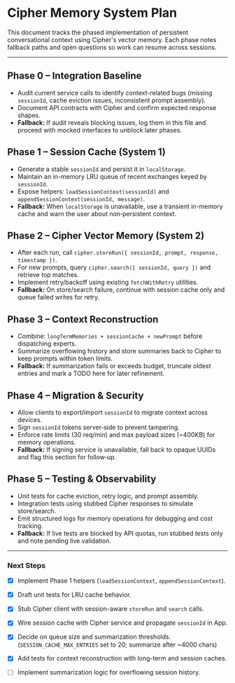 # Cipher Memory System Plan

This document tracks the phased implementation of persistent conversational context using Cipher's vector memory. Each phase notes fallback paths and open questions so work can resume across sessions.

---

## Phase 0 – Integration Baseline
- Audit current service calls to identify context-related bugs (missing `sessionId`, cache eviction issues, inconsistent prompt assembly).
- Document API contracts with Cipher and confirm expected response shapes.
- **Fallback:** If audit reveals blocking issues, log them in this file and proceed with mocked interfaces to unblock later phases.

## Phase 1 – Session Cache (System 1)
- Generate a stable `sessionId` and persist it in `localStorage`.
- Maintain an in-memory LRU queue of recent exchanges keyed by `sessionId`.
- Expose helpers: `loadSessionContext(sessionId)` and `appendSessionContext(sessionId, message)`.
- **Fallback:** When `localStorage` is unavailable, use a transient in-memory cache and warn the user about non‑persistent context.

## Phase 2 – Cipher Vector Memory (System 2)
- After each run, call `cipher.storeRun({ sessionId, prompt, response, timestamp })`.
- For new prompts, query `cipher.search({ sessionId, query })` and retrieve top matches.
- Implement retry/backoff using existing `fetchWithRetry` utilities.
- **Fallback:** On store/search failure, continue with session cache only and queue failed writes for retry.

## Phase 3 – Context Reconstruction
- Combine: `longTermMemories + sessionCache + newPrompt` before dispatching experts.
- Summarize overflowing history and store summaries back to Cipher to keep prompts within token limits.
- **Fallback:** If summarization fails or exceeds budget, truncate oldest entries and mark a TODO here for later refinement.

## Phase 4 – Migration & Security
- Allow clients to export/import `sessionId` to migrate context across devices.
- Sign `sessionId` tokens server‑side to prevent tampering.
- Enforce rate limits (30 req/min) and max payload sizes (~400KB) for memory operations.
- **Fallback:** If signing service is unavailable, fall back to opaque UUIDs and flag this section for follow‑up.

## Phase 5 – Testing & Observability
- Unit tests for cache eviction, retry logic, and prompt assembly.
- Integration tests using stubbed Cipher responses to simulate store/search.
- Emit structured logs for memory operations for debugging and cost tracking.
- **Fallback:** If live tests are blocked by API quotas, run stubbed tests only and note pending live validation.

---

### Next Steps
- [x] Implement Phase 1 helpers (`loadSessionContext`, `appendSessionContext`).
- [x] Draft unit tests for LRU cache behavior.
- [x] Stub Cipher client with session-aware `storeRun` and `search` calls.
- [x] Wire session cache with Cipher service and propagate `sessionId` in App.
- [x] Decide on queue size and summarization thresholds. (`SESSION_CACHE_MAX_ENTRIES` set to 20; summarize after ~4000 chars)
- [x] Add tests for context reconstruction with long-term and session caches.
- [ ] Implement summarization logic for overflowing session history.

